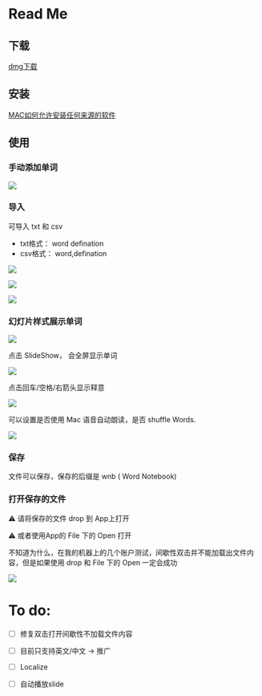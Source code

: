 # Read Me

## 下载

[dmg下载](https://github.com/KrisYu/Words/blob/master/Words.dmg)


## 安装

[MAC如何允许安装任何来源的软件](https://blog.csdn.net/xuefujin/article/details/80264471)

## 使用

### 手动添加单词

![](imgs/img1.png)


### 导入

可导入 txt 和 csv 

- txt格式： word defination
- csv格式： word,defination



![](imgs/img2.png)

![](imgs/img3.png)

![](imgs/img4.png)


### 幻灯片样式展示单词

![](imgs/img5.png)

点击 SlideShow， 会全屏显示单词


![](imgs/img6.png)

点击回车/空格/右箭头显示释意

![](imgs/img7.png)

可以设置是否使用 Mac 语音自动朗读，是否 shuffle Words.

![](imgs/img8.png)


### 保存

文件可以保存，保存的后缀是 wnb ( Word Notebook)


### 打开保存的文件

⚠️ 请将保存的文件 drop 到 App上打开

⚠️ 或者使用App的 File 下的 Open 打开


不知道为什么，在我的机器上的几个账户测试，间歇性双击并不能加载出文件内容，但是如果使用 drop 和 File 下的 Open 一定会成功


![](imgs/img9.png)



# To do:

- [ ] 修复双击打开间歇性不加载文件内容
- [ ] 目前只支持英文/中文 -> 推广
- [ ] Localize
- [ ] 自动播放slide









